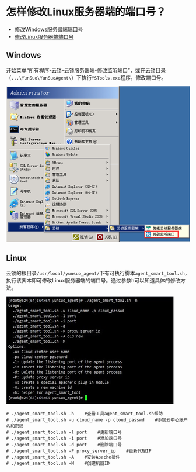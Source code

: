 # 怎样修改Linux服务器端的端口号？

* [修改Windows服务器端端口号](q21.md#windows)
* [修改Linux服务器端端口号](q21.md#linux)

## Windows

开始菜单“所有程序-云锁-云锁服务器端-修改监听端口”，或在云锁目录（`...\YunSuo\YunSuoAgent\`）下执行`YSTools.exe`程序，修改端口号。

![](/assets/q2101.png)

## Linux

云锁的根目录`/usr/local/yunsuo_agent/`下有可执行脚本`agent_smart_tool.sh`，执行该脚本即可修改Linux服务器端的端口号。通过参数h可以知道具体的修改方法。

![](/assets/q2102.jpg)

```text
# ./agent_smart_tool.sh –h    #查看工具agent_smart_tool.sh帮助
# ./agent_smart_tool.sh -u cloud_name -p cloud_passwd    #添加云中心账户名和密码
# ./agent_smart_tool.sh -l port    #更新端口号
# ./agent_smart_tool.sh -i port    #添加端口号
# ./agent_smart_tool.sh -d port    #删除端口号
# ./agent_smart_tool.sh -P proxy_server_ip    #更新代理IP
# ./agent_smart_tool.sh -A    #安装Apache插件
# ./agent_smart_tool.sh -M    #创建机器ID
```

